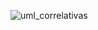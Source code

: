 ![uml_correlativas](https://github.com/FacundoStancanelliUTN/correlativas/assets/129307586/d4208a1f-7f47-4679-8656-a260d9e077a3)
